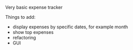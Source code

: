 Very basic expense tracker

Things to add:

- display expenses by specific dates, for example month
- show top expenses
- refactoring
- GUI
